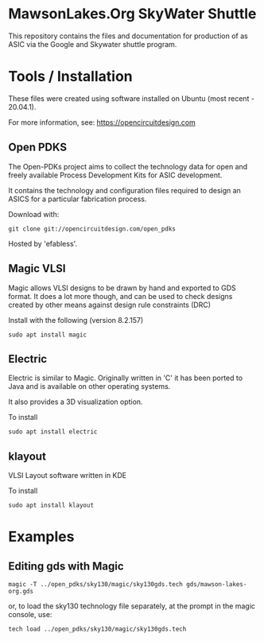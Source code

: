 # MawsonLakes.Org SkyWater Shuttle

This repository contains the files and documentation for production of as ASIC
via the Google and Skywater shuttle program.

# Tools / Installation

These files were created using software installed on Ubuntu (most recent -
20.04.1).

For more information, see: https://opencircuitdesign.com

## Open PDKS

The Open-PDKs project aims to collect the technology data for open and freely
available Process Development Kits for ASIC development.

It contains the technology and configuration files required to design an ASICS
for a particular fabrication process.

Download with:

    git clone git://opencircuitdesign.com/open_pdks

Hosted by 'efabless'.

## Magic VLSI

Magic allows VLSI designs to be drawn by hand and exported to GDS format. It
does a lot more though, and can be used to check designs created by other means
against design rule constraints (DRC)

Install with the following (version 8.2.157)

    sudo apt install magic

## Electric

Electric is similar to Magic. Originally written in 'C' it has been ported to
Java and is available on other operating systems.

It also provides a 3D visualization option.

To install

    sudo apt install electric

## klayout

VLSI Layout software written in KDE

To install

    sudo apt install klayout

# Examples

## Editing gds with Magic

    magic -T ../open_pdks/sky130/magic/sky130gds.tech gds/mawson-lakes-org.gds

or, to load the sky130 technology file separately, at the prompt in the magic
console, use:

    tech load ../open_pdks/sky130/magic/sky130gds.tech
